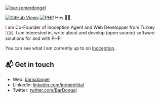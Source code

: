 [![barisomerdongel](https://avatars.githubusercontent.com/u/29428301?v=4)][1]

[![GitHub Views](https://komarev.com/ghpvc/?username=barisdongel&color=FAC151)][1]
[![PHP](https://img.shields.io/badge/php-Fan-FAC151.svg?logo=php&logoWidth=20)](https://github.com/barisdongel)
Hey 👋🏻,

I am Co-Founder of Inoception Agent and Web Developper from Turkey
🇹🇷. I am interested in, write about and develop (open source) software solutions
for and with PHP.

You can see what I am currently up to on [Inoception][4].

## 📬 Get in touch

- Web: [barisdongel][1]
- LinkedIn: [linkedin.com/in/mirdijital][2]
- Twitter: [twitter.com/BarDongel][3]


[1]:
  https://barisdongel.github.io
[2]: https://www.linkedin.com/in/mirdijital/
[3]: https://twitter.com/BarDongel
[4]: https://inoception.com

